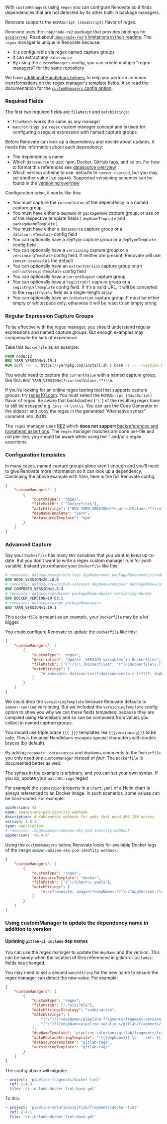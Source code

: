 With `customManagers` using `regex` you can configure Renovate so it finds dependencies that are not detected by its other built-in package managers.

Renovate supports the `ECMAScript (JavaScript)` flavor of regex.

Renovate uses the `uhop/node-re2` package that provides bindings for [`google/re2`](https://github.com/google/re2).
Read about [`uhop/node-re2`'s limitations in their readme](https://github.com/uhop/node-re2#limitations-things-re2-does-not-support).
The `regex` manager is unique in Renovate because:

-   It is configurable via regex named capture groups
-   It can extract any `datasource`
-   By using the `customManagers` config, you can create multiple "regex managers" for the same repository

We have [additional Handlebars helpers](../../../templates.md#additional-handlebars-helpers) to help you perform common transformations on the regex manager's template fields.
Also read the documentation for the [`customManagers` config option](../../../configuration-options.md#custommanagers).

### Required Fields

The first two required fields are `fileMatch` and `matchStrings`:

-   `fileMatch` works the same as any manager
-   `matchStrings` is a `regex` custom manager concept and is used for configuring a regular expression with named capture groups

Before Renovate can look up a dependency and decide about updates, it needs this information about each dependency:

-   The dependency's name
-   Which `datasource` to use: npm, Docker, GitHub tags, and so on. For how to format this references see [datasource overview](../../datasource/index.md#supported-datasources)
-   Which version scheme to use: defaults to `semver-coerced`, but you may set another value like `pep440`. Supported versioning schemes can be found in the [versioning overview](../../versioning/index.md#supported-versioning)

Configuration-wise, it works like this:

-   You must capture the `currentValue` of the dependency in a named capture group
-   You must have either a `depName` or `packageName` capture group, or use on of the respective template fields ( `depNameTemplate` and `packageNameTemplate` )
-   You must have either a `datasource` capture group or a `datasourceTemplate` config field
-   You can optionally have a `depType` capture group or a `depTypeTemplate` config field
-   You can optionally have a `versioning` capture group or a `versioningTemplate` config field. If neither are present, Renovate will use `semver-coerced` as the default
-   You can optionally have an `extractVersion` capture group or an `extractVersionTemplate` config field
-   You can optionally have a `currentDigest` capture group
-   You can optionally have a `registryUrl` capture group or a `registryUrlTemplate` config field. If it's a valid URL, it will be converted to the `registryUrls` field as a single-length array
-   You can optionally have an `indentation` capture group. It must be either empty or whitespace only, otherwise it will be reset to an empty string

### Regular Expression Capture Groups

To be effective with the regex manager, you should understand regular expressions and named capture groups.
But enough examples may compensate for lack of experience.

Take this `Dockerfile` as an example:

```Dockerfile
FROM node:12
ENV YARN_VERSION=1.19.1
RUN curl -o- -L https://yarnpkg.com/install.sh | bash -s -- --version ${YARN_VERSION}
```

You would need to capture the `currentValue` with a named capture group, like this: `ENV YARN_VERSION=(?<currentValue>.*?)\\n`.

If you're looking for an online regex testing tool that supports capture groups, try [regex101.com](<https://regex101.com/?flavor=javascript&flags=g&regex=ENV%20YARN_VERSION%3D(%3F%3CcurrentValue%3E.*%3F)%5Cn&testString=FROM%20node%3A12%0AENV%20YARN_VERSION%3D1.19.1%0ARUN%20curl%20-o-%20-L%20https%3A%2F%2Fyarnpkg.com%2Finstall.sh%20%7C%20bash%20-s%20--%20--version%20%24%7BYARN_VERSION%7D>).
You must select the `ECMAScript (JavaScript)` flavor of regex.
Be aware that backslashes (`'\'`) of the resulting regex have to still be escaped e.g. `\n\s` --> `\\n\\s`.
You can use the Code Generator in the sidebar and copy the regex in the generated "Alternative syntax" comment into JSON.

The `regex` manager uses [RE2](https://github.com/google/re2/wiki/WhyRE2) which **does not support** [backreferences and lookahead assertions](https://github.com/uhop/node-re2#limitations-things-re2-does-not-support).
The `regex` manager matches are done per-file and not per-line, you should be aware when using the `^` and/or `$` regex assertions.

### Configuration templates

In many cases, named capture groups alone aren't enough and you'll need to give Renovate more information so it can look up a dependency.
Continuing the above example with Yarn, here is the full Renovate config:

```json
{
    "customManagers": [
        {
            "customType": "regex",
            "fileMatch": ["^Dockerfile$"],
            "matchStrings": ["ENV YARN_VERSION=(?<currentValue>.*?)\\n"],
            "depNameTemplate": "yarn",
            "datasourceTemplate": "npm"
        }
    ]
}
```

### Advanced Capture

Say your `Dockerfile` has many `ENV` variables that you want to keep up-to-date.
But you don't want to write a regex custom manager rule for _each_ variable.
Instead you enhance your `Dockerfile` like this:

```Dockerfile
# renovate: datasource=github-tags depName=node packageName=nodejs/node versioning=node
ENV NODE_VERSION=20.10.0
# renovate: datasource=github-releases depName=composer packageName=composer/composer
ENV COMPOSER_VERSION=1.9.3
# renovate: datasource=docker packageName=docker versioning=docker
ENV DOCKER_VERSION=19.03.1
# renovate: datasource=npm packageName=yarn
ENV YARN_VERSION=1.19.1
```

This `Dockerfile` is meant as an example, your `Dockerfile` may be a lot bigger.

You could configure Renovate to update the `Dockerfile` like this:

```json
{
    "customManagers": [
        {
            "customType": "regex",
            "description": "Update _VERSION variables in Dockerfiles",
            "fileMatch": ["(^|/|\\.)Dockerfile$", "(^|/)Dockerfile\\.[^/]*$"],
            "matchStrings": [
                "# renovate: datasource=(?<datasource>[a-z-]+?)(?: depName=(?<depName>.+?))? packageName=(?<packageName>.+?)(?: versioning=(?<versioning>[a-z-]+?))?\\s(?:ENV|ARG) .+?_VERSION=(?<currentValue>.+?)\\s"
            ]
        }
    ]
}
```

We could drop the `versioningTemplate` because Renovate defaults to `semver-coerced` versioning.
But we included the `versioningTemplate` config option to show you why we call these fields _templates_: because they are compiled using Handlebars and so can be composed from values you collect in named capture groups.

You should use triple brace `{{{ }}}` templates like `{{{versioning}}}` to be safe.
This is because Handlebars escapes special characters with double braces (by default).

By adding `renovate: datasource=` and `depName=` comments to the `Dockerfile` you only need _one_ `customManager` instead of _four_.
The `Dockerfile` is documented better as well.

The syntax in the example is arbitrary, and you can set your own syntax.
If you do, update your `matchStrings` regex!

For example the `appVersion` property in a `Chart.yaml` of a Helm chart is always referenced to an Docker image.
In such scenarios, some values can be hard-coded.
For example:

```yaml
apiVersion: v2
name: amazon-eks-pod-identity-webhook
description: A Kubernetes webhook for pods that need AWS IAM access
version: 1.0.3
type: application
# renovate: image=amazon/amazon-eks-pod-identity-webhook
appVersion: 'v0.4.0'
```

Using the `customManagers` below, Renovate looks for available Docker tags of the image `amazon/amazon-eks-pod-identity-webhook`.

```json
{
    "customManagers": [
        {
            "customType": "regex",
            "datasourceTemplate": "docker",
            "fileMatch": ["(^|/)Chart\\.yaml$"],
            "matchStrings": [
                "#\\s?renovate: image=(?<depName>.*?)\\s?appVersion:\\s?\\\"?(?<currentValue>[\\w+\\.\\-]*)\""
            ]
        }
    ]
}
```

### Using customManager to update the dependency name in addition to version

#### Updating `gitlab-ci include` dep names

You can use the regex manager to update the `depName` and the version.
This can be handy when the location of files referenced in gitlab-ci `includes:` fields has changed.

You may need to set a second `matchString` for the new name to ensure the regex manager can detect the new value.
For example:

```json
{
    "customManagers": [
        {
            "customType": "regex",
            "fileMatch": [".*y[a]?ml$"],
            "matchStringsStrategy": "combination",
            "matchStrings": [
                "['\"]?(?<depName>/pipeline-fragments/fragment-version-check)['\"]?\\s*ref:\\s['\"]?(?<currentValue>[\\d-]*)['\"]?",
                "['\"]?(?<depName>pipeline-solutions/gitlab/fragments/fragment-version-check)['\"]?\\s*ref:\\s['\"]?(?<currentValue>[\\d-]*)['\"]?"
            ],
            "depNameTemplate": "pipeline-solutions/gitlab/fragments/fragment-version-check",
            "autoReplaceStringTemplate": "'{{{depName}}}'\n    ref: {{{newValue}}}",
            "datasourceTemplate": "gitlab-tags",
            "versioningTemplate": "gitlab-tags"
        }
    ]
}
```

The config above will migrate:

```yaml
- project: 'pipeline-fragments/docker-lint'
  ref: 2-4-0
  file: 'ci-include-docker-lint-base.yml'
```

To this:

```yaml
- project: 'pipeline-solutions/gitlab/fragments/docker-lint'
  ref: 2-4-1
  file: 'ci-include-docker-lint-base.yml'
```
